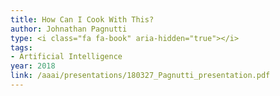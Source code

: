 ```yaml
---
title: How Can I Cook With This?
author: Johnathan Pagnutti
type: <i class="fa fa-book" aria-hidden="true"></i>
tags:
- Artificial Intelligence
year: 2018
link: /aaai/presentations/180327_Pagnutti_presentation.pdf
---
```

